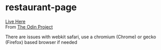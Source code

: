 # restaurant-page
[Live Here](https://vibovenkat123.github.io/restaurant-page/)\
From [The Odin Project](https://www.theodinproject.com)

There are issues with webkit safari, use a chromium (Chrome) or gecko (Firefox) based browser if needed
